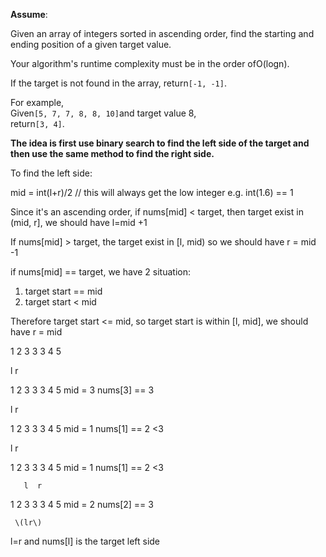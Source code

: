 **Assume**:

Given an array of integers sorted in ascending order, find the starting and ending position of a given target value.

Your algorithm's runtime complexity must be in the order ofO\(logn\).

If the target is not found in the array, return`[-1, -1]`.

For example,  
Given`[5, 7, 7, 8, 8, 10]`and target value 8,  
return`[3, 4]`.



**The idea is first use binary search to find the left side of the target and then use the same method to find the right side.**

To find the left side:

mid = int\(l+r\)/2 // this will always get the low integer e.g. int\(1.6\) == 1

Since it's an ascending order, if nums\[mid\] &lt; target,  then target exist in \(mid, r\], we should have l=mid +1

If nums\[mid\] &gt; target, the target exist in \[l, mid\) so we should have r = mid -1

if nums\[mid\] == target, we have 2 situation:

1. target start == mid
2. target start &lt; mid

Therefore target start &lt;= mid, so target start is within \[l, mid\], we should have r = mid

1 2 3 3 3 4 5

l                   r



1 2 3 3 3 4 5    mid = 3 nums\[3\] == 3

l                   r



1 2 3 3 3 4 5    mid = 1 nums\[1\] == 2 &lt;3

l         r



1 2 3 3 3 4 5    mid = 1 nums\[1\] == 2 &lt;3

       l  r



1 2 3 3 3 4 5    mid = 2 nums\[2\] == 3

     \(lr\)

l=r and nums\[l\] is the target left side 











